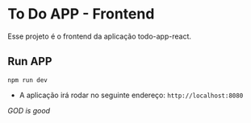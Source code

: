 # To Do APP - Frontend

Esse projeto é o frontend da aplicação todo-app-react.

## Run APP
`npm run dev`

* A aplicação irá rodar no seguinte endereço: `http://localhost:8080`

**GOD* is good*